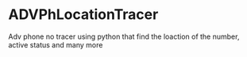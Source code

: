 # ADVPhLocationTracer
Adv phone no tracer using python that find the loaction of the number, active status and many  more
